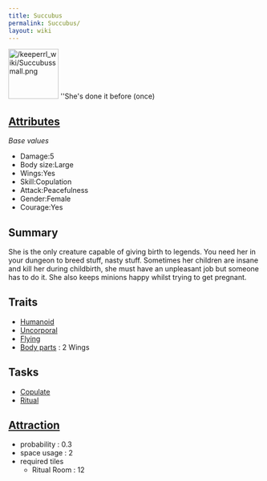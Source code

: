 ```yaml
---
title: Succubus
permalink: Succubus/
layout: wiki
---
```


<img src="/keeperrl_wiki/Succubussmall.png" title="fig:/keeperrl_wiki/Succubussmall.png" alt="/keeperrl_wiki/Succubussmall.png" width="100" />
''She's done it before (once)

[Attributes](/keeperrl_wiki/Attributes "wikilink")
-------------------------------------

*Base values*

-   Damage:5
-   Body size:Large
-   Wings:Yes
-   Skill:Copulation
-   Attack:Peacefulness
-   Gender:Female
-   Courage:Yes

Summary
-------

She is the only creature capable of giving birth to legends. You need
her in your dungeon to breed stuff, nasty stuff. Sometimes her children
are insane and kill her during childbirth, she must have an unpleasant
job but someone has to do it. She also keeps minions happy whilst trying
to get pregnant.

Traits
------

-   [Humanoid](/keeperrl_wiki/Humanoid "wikilink")
-   [Uncorporal](/keeperrl_wiki/Uncorporal "wikilink")
-   [Flying](/keeperrl_wiki/Flying "wikilink")
-   [Body parts](/keeperrl_wiki/Body_Parts "wikilink") : 2 Wings

Tasks
-----

-   [Copulate](/keeperrl_wiki/Copulate "wikilink")
-   [Ritual](/keeperrl_wiki/Ritual_Room "wikilink")

[Attraction](/keeperrl_wiki/Immigration "wikilink")
-------------------------------------

-   probability : 0.3
-   space usage : 2
-   required tiles
    -   Ritual Room : 12

